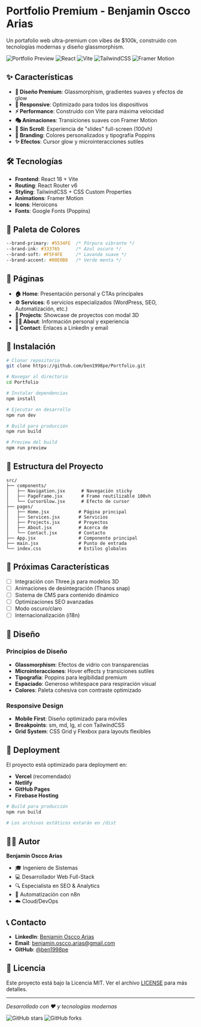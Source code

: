 # Portfolio Premium - Benjamin Oscco Arias

Un portafolio web ultra-premium con vibes de $100k, construido con tecnologías modernas y diseño glassmorphism.

![Portfolio Preview](https://img.shields.io/badge/Status-Live-brightgreen)
![React](https://img.shields.io/badge/React-18-blue)
![Vite](https://img.shields.io/badge/Vite-5.0-purple)
![TailwindCSS](https://img.shields.io/badge/TailwindCSS-3.0-cyan)
![Framer Motion](https://img.shields.io/badge/Framer%20Motion-10.0-pink)

## ✨ Características

- **🎨 Diseño Premium**: Glassmorphism, gradientes suaves y efectos de glow
- **📱 Responsive**: Optimizado para todos los dispositivos
- **⚡ Performance**: Construido con Vite para máxima velocidad
- **🎭 Animaciones**: Transiciones suaves con Framer Motion
- **🎯 Sin Scroll**: Experiencia de "slides" full-screen (100vh)
- **🌈 Branding**: Colores personalizados y tipografía Poppins
- **✨ Efectos**: Cursor glow y microinteracciones sutiles

## 🛠️ Tecnologías

- **Frontend**: React 18 + Vite
- **Routing**: React Router v6
- **Styling**: TailwindCSS + CSS Custom Properties
- **Animations**: Framer Motion
- **Icons**: Heroicons
- **Fonts**: Google Fonts (Poppins)

## 🎨 Paleta de Colores

```css
--brand-primary: #5534FE  /* Púrpura vibrante */
--brand-ink: #333765      /* Azul oscuro */
--brand-soft: #F5F4FE     /* Lavanda suave */
--brand-accent: #00E0B8   /* Verde menta */
```

## 📄 Páginas

- **🏠 Home**: Presentación personal y CTAs principales
- **⚙️ Services**: 6 servicios especializados (WordPress, SEO, Automatización, etc.)
- **🚀 Projects**: Showcase de proyectos con modal 3D
- **👨‍💻 About**: Información personal y experiencia
- **📧 Contact**: Enlaces a LinkedIn y email

## 🚀 Instalación

```bash
# Clonar repositorio
git clone https://github.com/ben1998pe/Portfolio.git

# Navegar al directorio
cd Portfolio

# Instalar dependencias
npm install

# Ejecutar en desarrollo
npm run dev

# Build para producción
npm run build

# Preview del build
npm run preview
```

## 📁 Estructura del Proyecto

```
src/
├── components/
│   ├── Navigation.jsx      # Navegación sticky
│   ├── PageFrame.jsx       # Frame reutilizable 100vh
│   └── CursorGlow.jsx      # Efecto de cursor
├── pages/
│   ├── Home.jsx           # Página principal
│   ├── Services.jsx       # Servicios
│   ├── Projects.jsx       # Proyectos
│   ├── About.jsx          # Acerca de
│   └── Contact.jsx        # Contacto
├── App.jsx                # Componente principal
├── main.jsx               # Punto de entrada
└── index.css              # Estilos globales
```

## 🎯 Próximas Características

- [ ] Integración con Three.js para modelos 3D
- [ ] Animaciones de desintegración (Thanos snap)
- [ ] Sistema de CMS para contenido dinámico
- [ ] Optimizaciones SEO avanzadas
- [ ] Modo oscuro/claro
- [ ] Internacionalización (i18n)

## 🎨 Diseño

### Principios de Diseño
- **Glassmorphism**: Efectos de vidrio con transparencias
- **Microinteracciones**: Hover effects y transiciones sutiles
- **Tipografía**: Poppins para legibilidad premium
- **Espaciado**: Generoso whitespace para respiración visual
- **Colores**: Paleta cohesiva con contraste optimizado

### Responsive Design
- **Mobile First**: Diseño optimizado para móviles
- **Breakpoints**: sm, md, lg, xl con TailwindCSS
- **Grid System**: CSS Grid y Flexbox para layouts flexibles

## 🚀 Deployment

El proyecto está optimizado para deployment en:
- **Vercel** (recomendado)
- **Netlify**
- **GitHub Pages**
- **Firebase Hosting**

```bash
# Build para producción
npm run build

# Los archivos estáticos estarán en /dist
```

## 👨‍💻 Autor

**Benjamin Oscco Arias**
- 🎓 Ingeniero de Sistemas
- 💻 Desarrollador Web Full-Stack
- 🔍 Especialista en SEO & Analytics
- 🤖 Automatización con n8n
- ☁️ Cloud/DevOps

## 📞 Contacto

- **LinkedIn**: [Benjamin Oscco Arias](https://linkedin.com/in/benjamin-oscco-arias)
- **Email**: benjamin.oscco.arias@gmail.com
- **GitHub**: [@ben1998pe](https://github.com/ben1998pe)

## 📄 Licencia

Este proyecto está bajo la Licencia MIT. Ver el archivo [LICENSE](LICENSE) para más detalles.

---

*Desarrollado con ❤️ y tecnologías modernas*

![GitHub stars](https://img.shields.io/github/stars/ben1998pe/Portfolio?style=social)
![GitHub forks](https://img.shields.io/github/forks/ben1998pe/Portfolio?style=social)
